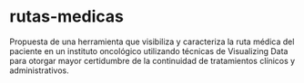 # rutas-medicas
Propuesta de una herramienta que visibiliza y caracteriza la ruta médica del paciente en un instituto oncológico utilizando técnicas de Visualizing Data para otorgar mayor certidumbre de la continuidad de tratamientos clínicos y administrativos.

